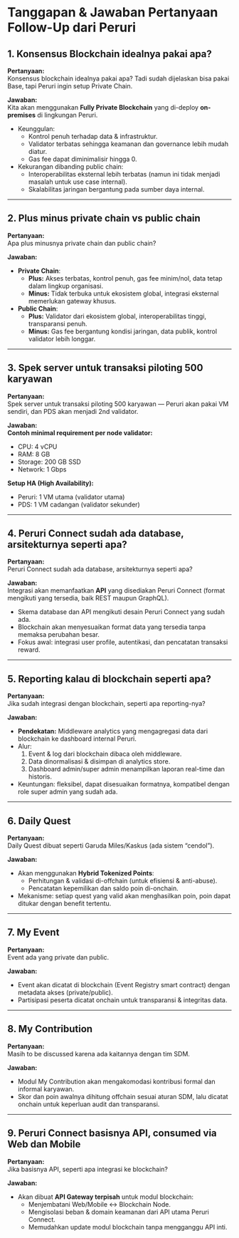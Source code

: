 # Tanggapan & Jawaban Pertanyaan Follow-Up dari Peruri

## 1. Konsensus Blockchain idealnya pakai apa?
**Pertanyaan:**  
Konsensus blockchain idealnya pakai apa? Tadi sudah dijelaskan bisa pakai Base, tapi Peruri ingin setup Private Chain.

**Jawaban:**  
Kita akan menggunakan **Fully Private Blockchain** yang di-deploy **on-premises** di lingkungan Peruri.  
- Keunggulan:
  - Kontrol penuh terhadap data & infrastruktur.
  - Validator terbatas sehingga keamanan dan governance lebih mudah diatur.
  - Gas fee dapat diminimalisir hingga 0.
- Kekurangan dibanding public chain:
  - Interoperabilitas eksternal lebih terbatas (namun ini tidak menjadi masalah untuk use case internal).
  - Skalabilitas jaringan bergantung pada sumber daya internal.

---

## 2. Plus minus private chain vs public chain
**Pertanyaan:**  
Apa plus minusnya private chain dan public chain?

**Jawaban:**
- **Private Chain**:
  - **Plus:** Akses terbatas, kontrol penuh, gas fee minim/nol, data tetap dalam lingkup organisasi.
  - **Minus:** Tidak terbuka untuk ekosistem global, integrasi eksternal memerlukan gateway khusus.
- **Public Chain**:
  - **Plus:** Validator dari ekosistem global, interoperabilitas tinggi, transparansi penuh.
  - **Minus:** Gas fee bergantung kondisi jaringan, data publik, kontrol validator lebih longgar.

---

## 3. Spek server untuk transaksi piloting 500 karyawan
**Pertanyaan:**  
Spek server untuk transaksi piloting 500 karyawan — Peruri akan pakai VM sendiri, dan PDS akan menjadi 2nd validator.

**Jawaban:**  
**Contoh minimal requirement per node validator:**
- CPU: 4 vCPU
- RAM: 8 GB
- Storage: 200 GB SSD
- Network: 1 Gbps

**Setup HA (High Availability):**
- Peruri: 1 VM utama (validator utama)
- PDS: 1 VM cadangan (validator sekunder)

---

## 4. Peruri Connect sudah ada database, arsitekturnya seperti apa?
**Pertanyaan:**  
Peruri Connect sudah ada database, arsitekturnya seperti apa?

**Jawaban:**  
Integrasi akan memanfaatkan **API** yang disediakan Peruri Connect (format mengikuti yang tersedia, baik REST maupun GraphQL).  
- Skema database dan API mengikuti desain Peruri Connect yang sudah ada.
- Blockchain akan menyesuaikan format data yang tersedia tanpa memaksa perubahan besar.
- Fokus awal: integrasi user profile, autentikasi, dan pencatatan transaksi reward.

---

## 5. Reporting kalau di blockchain seperti apa?
**Pertanyaan:**  
Jika sudah integrasi dengan blockchain, seperti apa reporting-nya?

**Jawaban:**  
- **Pendekatan:** Middleware analytics yang mengagregasi data dari blockchain ke dashboard internal Peruri.
- Alur:
  1. Event & log dari blockchain dibaca oleh middleware.
  2. Data dinormalisasi & disimpan di analytics store.
  3. Dashboard admin/super admin menampilkan laporan real-time dan historis.
- Keuntungan: fleksibel, dapat disesuaikan formatnya, kompatibel dengan role super admin yang sudah ada.

---

## 6. Daily Quest
**Pertanyaan:**  
Daily Quest dibuat seperti Garuda Miles/Kaskus (ada sistem “cendol”).

**Jawaban:**  
- Akan menggunakan **Hybrid Tokenized Points**:
  - Perhitungan & validasi di-offchain (untuk efisiensi & anti-abuse).
  - Pencatatan kepemilikan dan saldo poin di-onchain.
- Mekanisme: setiap quest yang valid akan menghasilkan poin, poin dapat ditukar dengan benefit tertentu.

---

## 7. My Event
**Pertanyaan:**  
Event ada yang private dan public.

**Jawaban:**  
- Event akan dicatat di blockchain (Event Registry smart contract) dengan metadata akses (private/public).
- Partisipasi peserta dicatat onchain untuk transparansi & integritas data.

---

## 8. My Contribution
**Pertanyaan:**  
Masih to be discussed karena ada kaitannya dengan tim SDM.

**Jawaban:**  
- Modul My Contribution akan mengakomodasi kontribusi formal dan informal karyawan.
- Skor dan poin awalnya dihitung offchain sesuai aturan SDM, lalu dicatat onchain untuk keperluan audit dan transparansi.

---

## 9. Peruri Connect basisnya API, consumed via Web dan Mobile
**Pertanyaan:**  
Jika basisnya API, seperti apa integrasi ke blockchain?

**Jawaban:**  
- Akan dibuat **API Gateway terpisah** untuk modul blockchain:
  - Menjembatani Web/Mobile ↔ Blockchain Node.
  - Mengisolasi beban & domain keamanan dari API utama Peruri Connect.
  - Memudahkan update modul blockchain tanpa mengganggu API inti.
